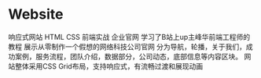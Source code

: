 # Website
响应式网站 HTML CSS 前端实战 企业官网
学习了B站上up主峰华前端工程师的教程
展示从零制作一个假想的网络科技公司官网
分为导航，轮播，关于我们，成功案例，服务流程，团队介绍，数据部分，公司动态，底部信息等内容区块。
网站整体采用CSS Grid布局，支持响应式，有流畅过渡和展现动画
